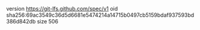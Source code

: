 version https://git-lfs.github.com/spec/v1
oid sha256:69ac3549c36d5d6681e5474214a14715b0497cb5159bdaf937593bd386d842db
size 506
